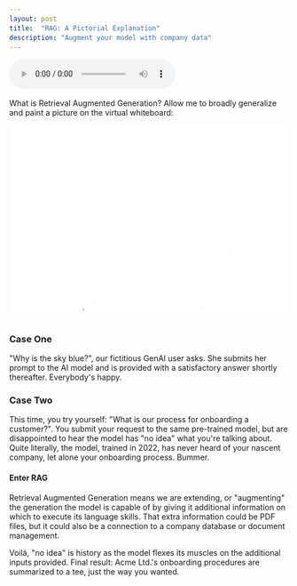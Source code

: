 ```yaml
---
layout: post
title:  "RAG: A Pictorial Explanation"
description: "Augment your model with company data"
---
```

<audio src="assets\audio\RAG.mp3" controls></audio> 

What is Retrieval Augmented Generation? Allow me to broadly generalize and paint a picture on the virtual whiteboard:

![](/assets/images/rag_pres.gif)

### Case One
"Why is the sky blue?", our fictitious GenAI user asks. She submits her prompt to the AI model and is provided with a satisfactory answer shortly thereafter. Everybody's happy.

### Case Two
This time, you try yourself: "What is our process for onboarding a customer?". You submit your request to the same pre-trained model, but are disappointed to hear the model has "no idea" what you're talking about. Quite literally, the model, trained in 2022, has never heard of your nascent company, let alone your onboarding process. Bummer.

#### Enter RAG
Retrieval Augmented Generation means we are extending, or "augmenting" the generation the model is capable of by giving it additional information on which to execute its language skills. That extra information could be PDF files, but it could also be a connection to a company database or document management.

Voilá, "no idea" is history as the model flexes its muscles on the additional inputs provided. Final result: Acme Ltd.'s onboarding procedures are summarized to a tee, just the way you wanted.